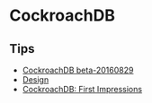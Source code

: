 # CockroachDB

## Tips
* [CockroachDB beta-20160829](https://jepsen.io/analyses/cockroachdb-beta-20160829)
* [Design](https://github.com/cockroachdb/cockroach/blob/master/docs/design.md)
* [CockroachDB: First Impressions](https://opencredo.com/cockroachdb-first-impressions/)
